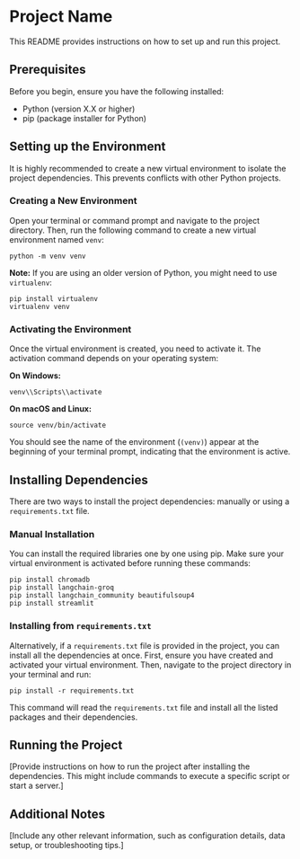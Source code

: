 # Project Name

This README provides instructions on how to set up and run this project.

## Prerequisites

Before you begin, ensure you have the following installed:

* Python (version X.X or higher)
* pip (package installer for Python)

## Setting up the Environment

It is highly recommended to create a new virtual environment to isolate the project dependencies. This prevents conflicts with other Python projects.

### Creating a New Environment

Open your terminal or command prompt and navigate to the project directory. Then, run the following command to create a new virtual environment named `venv`:

    python -m venv venv

**Note:** If you are using an older version of Python, you might need to use `virtualenv`:

    pip install virtualenv
    virtualenv venv

### Activating the Environment

Once the virtual environment is created, you need to activate it. The activation command depends on your operating system:

**On Windows:**

    venv\\Scripts\\activate

**On macOS and Linux:**

    source venv/bin/activate

You should see the name of the environment (`(venv)`) appear at the beginning of your terminal prompt, indicating that the environment is active.

## Installing Dependencies

There are two ways to install the project dependencies: manually or using a `requirements.txt` file.

### Manual Installation

You can install the required libraries one by one using pip. Make sure your virtual environment is activated before running these commands:

    pip install chromadb
    pip install langchain-groq
    pip install langchain_community beautifulsoup4
    pip install streamlit

### Installing from `requirements.txt`

Alternatively, if a `requirements.txt` file is provided in the project, you can install all the dependencies at once. First, ensure you have created and activated your virtual environment. Then, navigate to the project directory in your terminal and run:

    pip install -r requirements.txt

This command will read the `requirements.txt` file and install all the listed packages and their dependencies.

## Running the Project

\[Provide instructions on how to run the project after installing the dependencies. This might include commands to execute a specific script or start a server.]

## Additional Notes

\[Include any other relevant information, such as configuration details, data setup, or troubleshooting tips.]
